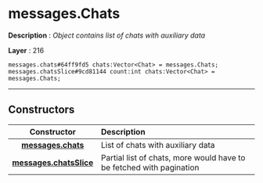 # messages.Chats

**Description** : *Object contains list of chats with auxiliary data*

**Layer** : 216

```tl
messages.chats#64ff9fd5 chats:Vector<Chat> = messages.Chats;
messages.chatsSlice#9cd81144 count:int chats:Vector<Chat> = messages.Chats;
```

---

## Constructors

| Constructor | Description |
| :---: | :--- |
| [**messages.chats**](constructor/messages.chats) | List of chats with auxiliary data |
| [**messages.chatsSlice**](constructor/messages.chatsSlice) | Partial list of chats, more would have to be fetched with pagination |